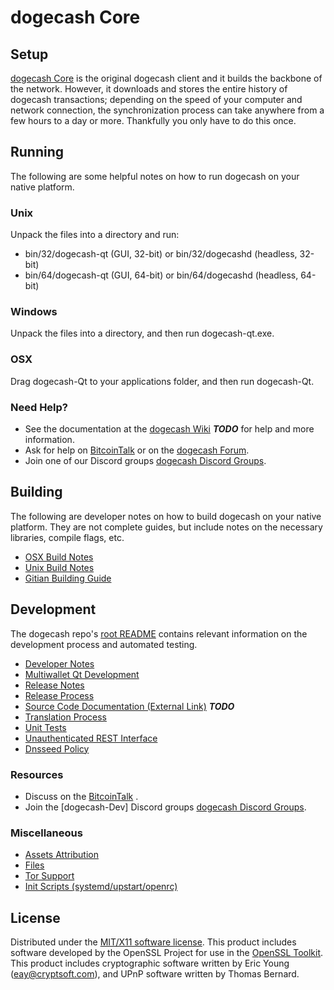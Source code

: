 dogecash Core
=====================

Setup
---------------------
[dogecash Core](http://dogecashcoin.com) is the original dogecash client and it builds the backbone of the network. However, it downloads and stores the entire history of dogecash transactions; depending on the speed of your computer and network connection, the synchronization process can take anywhere from a few hours to a day or more. Thankfully you only have to do this once.

Running
---------------------
The following are some helpful notes on how to run dogecash on your native platform.

### Unix

Unpack the files into a directory and run:

- bin/32/dogecash-qt (GUI, 32-bit) or bin/32/dogecashd (headless, 32-bit)
- bin/64/dogecash-qt (GUI, 64-bit) or bin/64/dogecashd (headless, 64-bit)

### Windows

Unpack the files into a directory, and then run dogecash-qt.exe.

### OSX

Drag dogecash-Qt to your applications folder, and then run dogecash-Qt.

### Need Help?

* See the documentation at the [dogecash Wiki](https://en.bitcoin.it/wiki/Main_Page) ***TODO***
for help and more information.
* Ask for help on [BitcoinTalk](https://bitcointalk.org/index.php) or on the [dogecash Forum](http://dogecashcoin.com/).
* Join one of our Discord groups [dogecash Discord Groups](https://discord.gg/YcnvMqt).

Building
---------------------
The following are developer notes on how to build dogecash on your native platform. They are not complete guides, but include notes on the necessary libraries, compile flags, etc.

- [OSX Build Notes](build-osx.md)
- [Unix Build Notes](build-unix.md)
- [Gitian Building Guide](gitian-building.md)

Development
---------------------
The dogecash repo's [root README](https://github.com/dogecash/dogecash/blob/master/README.md) contains relevant information on the development process and automated testing.

- [Developer Notes](developer-notes.md)
- [Multiwallet Qt Development](multiwallet-qt.md)
- [Release Notes](release-notes.md)
- [Release Process](release-process.md)
- [Source Code Documentation (External Link)](https://dev.visucore.com/bitcoin/doxygen/) ***TODO***
- [Translation Process](translation_process.md)
- [Unit Tests](unit-tests.md)
- [Unauthenticated REST Interface](REST-interface.md)
- [Dnsseed Policy](dnsseed-policy.md)

### Resources

* Discuss on the [BitcoinTalk](https://bitcointalk.org/index.php?topic=1262920.0) .
* Join the [dogecash-Dev] Discord groups [dogecash Discord Groups](https://discord.gg/YcnvMqt).

### Miscellaneous
- [Assets Attribution](assets-attribution.md)
- [Files](files.md)
- [Tor Support](tor.md)
- [Init Scripts (systemd/upstart/openrc)](init.md)

License
---------------------
Distributed under the [MIT/X11 software license](http://www.opensource.org/licenses/mit-license.php).
This product includes software developed by the OpenSSL Project for use in the [OpenSSL Toolkit](https://www.openssl.org/). This product includes
cryptographic software written by Eric Young ([eay@cryptsoft.com](mailto:eay@cryptsoft.com)), and UPnP software written by Thomas Bernard.
